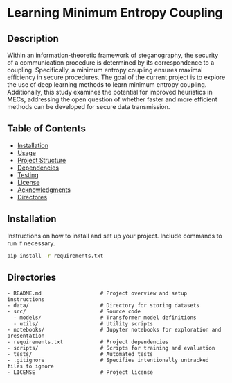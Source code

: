 # Learning Minimum Entropy Coupling

## Description
Within an information-theoretic framework of steganography, the security of a communication procedure is determined by its correspondence to a coupling. Specifically, a minimum entropy coupling ensures maximal efficiency in secure procedures. The goal of the current project is to explore the use of deep learning methods to learn minimum entropy coupling. Additionally, this study examines the potential for improved heuristics in MECs, addressing the open question of whether faster and more efficient methods can be developed for secure data transmission. 

## Table of Contents

- [Installation](#installation)
- [Usage](#usage)
- [Project Structure](#project-structure)
- [Dependencies](#dependencies)
- [Testing](#testing)
- [License](#license)
- [Acknowledgments](#acknowledgments)
- [Directores](#directories)

## Installation

Instructions on how to install and set up your project. Include commands to run if necessary.

```bash
pip install -r requirements.txt
``` 

## Directories 
```
- README.md                   # Project overview and setup instructions
- data/                       # Directory for storing datasets
- src/                        # Source code
  - models/                   # Transformer model definitions
  - utils/                    # Utility scripts
- notebooks/                  # Jupyter notebooks for exploration and presentation
- requirements.txt            # Project dependencies
- scripts/                    # Scripts for training and evaluation
- tests/                      # Automated tests
- .gitignore                  # Specifies intentionally untracked files to ignore
- LICENSE                     # Project license
``` 
